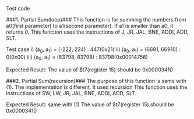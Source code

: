 Test code

###1. Partial Sum(loop)###
This function is for summing the numbers from a0(first parameter) to a1(second parameter).
If a1 is smaller than a0, it returns 0.
This function uses the instructions of J, JR, JAL, BNE, ADDI, ADD, SLT.

Test case
 i) (a<sub>0</sub>, a<sub>1</sub>) = (-222, 224) : 447(0x21)
 ii) (a<sub>0</sub>, a<sub>1</sub>) = (6691‬, 66910) : 0(0x00)
 iii) (a<sub>0</sub>, a<sub>1</sub>) = (83798, 83798) : 83798(0x00014756)

Expected Result: 
 The value of $t7(register 15) should be 0x00003410

###2. Partial Sum(recursion)###
The purpose of this function is same with (1). The implementation is different. It uses recursion
This function uses the instructions of SW, LW, JR, JAL, BNE, ADDI, ADD, SLT.

Expected Result: same with (1) 
 The value of $t7(register 15) should be 0x00003410